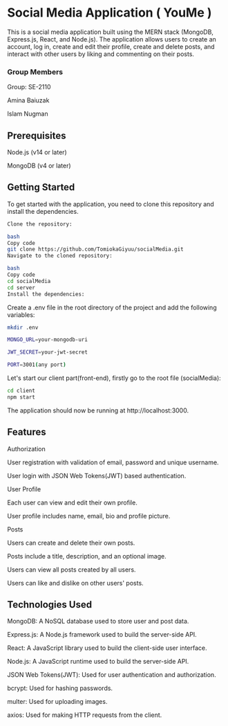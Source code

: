 # Social Media Application ( YouMe )

This is a social media application built using the MERN stack (MongoDB, Express.js, React, and Node.js). The application allows users to create an account, log in, create and edit their profile, create and delete posts, and interact with other users by liking and commenting on their posts.

### Group Members
Group: SE-2110

Amina Baiuzak

Islam Nugman

## Prerequisites
Node.js (v14 or later)

MongoDB (v4 or later)

## Getting Started

To get started with the application, you need to clone this repository and install the dependencies.

```bash
Clone the repository:

bash
Copy code
git clone https://github.com/TomiokaGiyuu/socialMedia.git
Navigate to the cloned repository:

bash
Copy code
cd socialMedia
cd server
Install the dependencies:
```

Create a .env file in the root directory of the project and add the following variables:
```bash
mkdir .env
```
```bash
MONGO_URL=your-mongodb-uri

JWT_SECRET=your-jwt-secret

PORT=3001(any port)
```

Let's start our client part(front-end), firstly go to the root file (socialMedia):
```bash
cd client
npm start
```
The application should now be running at http://localhost:3000.

## Features

Authorization

User registration with validation of email, password and unique username.

User login with JSON Web Tokens(JWT) based authentication.

User Profile

Each user can view and edit their own profile.

User profile includes name, email, bio and profile picture.

Posts

Users can create and delete their own posts.

Posts include a title, description, and an optional image.

Users can view all posts created by all users.

Users can like and dislike on other users' posts.

## Technologies Used

MongoDB: A NoSQL database used to store user and post data.

Express.js: A Node.js framework used to build the server-side API.

React: A JavaScript library used to build the client-side user interface.

Node.js: A JavaScript runtime used to build the server-side API.

JSON Web Tokens(JWT): Used for user authentication and authorization.

bcrypt: Used for hashing passwords.

multer: Used for uploading images.

axios: Used for making HTTP requests from the client.
